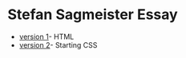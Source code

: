 Stefan Sagmeister Essay
=======================
+ [version 1](https://kevingallagher.github.io/Stefan-Sagmeister/essay.html)- HTML
+ [version 2](https://kevingallagher.github.io/Stefan-Sagmeister/essay.html)- Starting CSS

